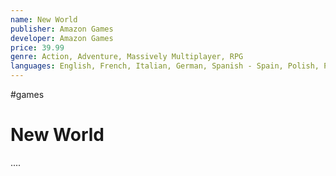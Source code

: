 ```yaml
---
name: New World
publisher: Amazon Games
developer: Amazon Games
price: 39.99
genre: Action, Adventure, Massively Multiplayer, RPG
languages: English, French, Italian, German, Spanish - Spain, Polish, Portuguese - Brazil, Spanish - Latin America
---
```

#games

# New World

....
